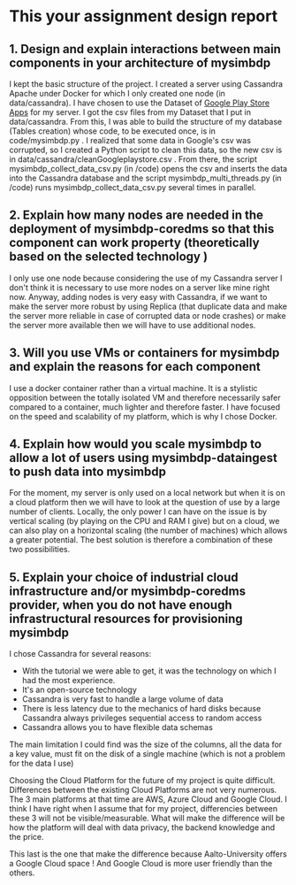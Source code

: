 # This your assignment design report

## 1. Design and explain interactions between main components in your architecture of mysimbdp

I kept the basic structure of the project. I created a server using Cassandra Apache under Docker for which I only created one node (in data/cassandra). I have chosen to use the Dataset of [Google Play Store Apps](https://www.kaggle.com/lava18/google-play-store-apps) for my server. I got the csv files from my Dataset that I put in data/cassandra. From this, I was able to build the structure of my database (Tables creation) whose code, to be executed once, is in code/mysimbdp.py . I realized that some data in Google's csv was corrupted, so I created a Python script to clean this data, so the new csv is in data/cassandra/cleanGoogleplaystore.csv . From there, the script mysimbdp_collect_data_csv.py (in /code) opens the csv and inserts the data into the Cassandra database and the script mysimbdp_multi_threads.py (in /code) runs mysimbdp_collect_data_csv.py several times in parallel.

## 2. Explain how many nodes are needed in the deployment of mysimbdp-coredms so that this component can work property (theoretically based on the selected technology )

I only use one node because considering the use of my Cassandra server I don't think it is necessary to use more nodes on a server like mine right now. Anyway, adding nodes is very easy with Cassandra, if we want to make the server more robust by using Replica (that duplicate data and make the server more reliable in case of corrupted data or node crashes) or make the server more available then we will have to use additional nodes.

## 3. Will you use VMs or containers for mysimbdp and explain the reasons for each component

I use a docker container rather than a virtual machine. It is a stylistic opposition between the totally isolated VM and therefore necessarily safer compared to a container, much lighter and therefore faster. I have focused on the speed and scalability of my platform, which is why I chose Docker.

## 4. Explain how would you scale mysimbdp to allow a lot of users using mysimbdp-dataingest to push data into mysimbdp

For the moment, my server is only used on a local network but when it is on a cloud platform then we will have to look at the question of use by a large number of clients. Locally, the only power I can have on the issue is by vertical scaling (by playing on the CPU and RAM I give) but on a cloud, we can also play on a horizontal scaling (the number of machines) which allows a greater potential. The best solution is therefore a combination of these two possibilities.

## 5. Explain your choice of industrial cloud infrastructure and/or mysimbdp-coredms provider, when you do not have enough infrastructural resources for provisioning mysimbdp

I chose Cassandra for several reasons:
- With the tutorial we were able to get, it was the technology on which I had the most experience.
- It's an open-source technology
- Cassandra is very fast to handle a large volume of data
- There is less latency due to the mechanics of hard disks because Cassandra always privileges sequential access to random access
- Cassandra allows you to have flexible data schemas

The main limitation I could find was the size of the columns, all the data for a key value, must fit on the disk of a single machine (which is not a problem for the data I use)

Choosing the Cloud Platform for the future of my project is quite difficult. Differences between the existing Cloud Platforms are not very numerous. The 3 main platforms at that time are AWS, Azure Cloud and Google Cloud.
I think I have right when I assume that for my project, differencies between these 3 will not be visible/measurable.
What will make the difference will be how the platform will deal with data privacy, the backend knowledge and the price.

This last is the one that make the difference because Aalto-University offers a Google Cloud space ! And Google Cloud is more user friendly than the others.
